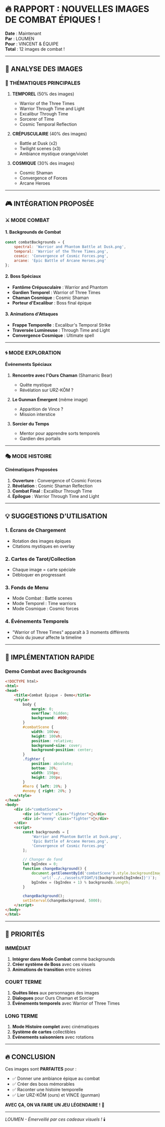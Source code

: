 # 🔥 RAPPORT : NOUVELLES IMAGES DE COMBAT ÉPIQUES !

**Date** : Maintenant  
**Par** : LOUMEN  
**Pour** : VINCENT & ÉQUIPE  
**Total** : 12 images de combat !

---

## 🎨 ANALYSE DES IMAGES

### 🌟 **THÉMATIQUES PRINCIPALES**

1. **TEMPOREL** (50% des images)
   - Warrior of the Three Times
   - Warrior Through Time and Light
   - Excalibur Through Time
   - Sorcerer of Time
   - Cosmic Temporal Reflection

2. **CRÉPUSCULAIRE** (40% des images)
   - Battle at Dusk (x2)
   - Twilight scenes (x3)
   - Ambiance mystique orange/violet

3. **COSMIQUE** (30% des images)
   - Cosmic Shaman
   - Convergence of Forces
   - Arcane Heroes

---

## 🎮 INTÉGRATION PROPOSÉE

### ⚔️ **MODE COMBAT**

#### 1. **Backgrounds de Combat**
```javascript
const combatBackgrounds = {
    spectral: 'Warrior and Phantom Battle at Dusk.png',
    temporal: 'Warrior of the Three Times.png',
    cosmic: 'Convergence of Cosmic Forces.png',
    arcane: 'Epic Battle of Arcane Heroes.png'
};
```

#### 2. **Boss Spéciaux**
- **Fantôme Crépusculaire** : Warrior and Phantom
- **Gardien Temporel** : Warrior of Three Times
- **Chaman Cosmique** : Cosmic Shaman
- **Porteur d'Excalibur** : Boss final épique

#### 3. **Animations d'Attaques**
- **Frappe Temporelle** : Excalibur's Temporal Strike
- **Traversée Lumineuse** : Through Time and Light
- **Convergence Cosmique** : Ultimate spell

---

### 🌀 **MODE EXPLORATION**

#### Événements Spéciaux
1. **Rencontre avec l'Ours Chaman** (Shamanic Bear)
   - Quête mystique
   - Révélation sur URZ-KÔM ?

2. **Le Gunman Émergent** (même image)
   - Apparition de Vince ?
   - Mission interstice

3. **Sorcier du Temps** 
   - Mentor pour apprendre sorts temporels
   - Gardien des portails

---

### 🎭 **MODE HISTOIRE**

#### Cinématiques Proposées
1. **Ouverture** : Convergence of Cosmic Forces
2. **Révélation** : Cosmic Shaman Reflection
3. **Combat Final** : Excalibur Through Time
4. **Épilogue** : Warrior Through Time and Light

---

## 💡 SUGGESTIONS D'UTILISATION

### 1. **Écrans de Chargement**
- Rotation des images épiques
- Citations mystiques en overlay

### 2. **Cartes de Tarot/Collection**
- Chaque image = carte spéciale
- Débloquer en progressant

### 3. **Fonds de Menu**
- Mode Combat : Battle scenes
- Mode Temporel : Time warriors
- Mode Cosmique : Cosmic forces

### 4. **Événements Temporels**
- "Warrior of Three Times" apparaît à 3 moments différents
- Choix du joueur affecte la timeline

---

## 🚀 IMPLÉMENTATION RAPIDE

### Demo Combat avec Backgrounds
```html
<!DOCTYPE html>
<html>
<head>
    <title>Combat Épique - Demo</title>
    <style>
        body {
            margin: 0;
            overflow: hidden;
            background: #000;
        }
        #combatScene {
            width: 100vw;
            height: 100vh;
            position: relative;
            background-size: cover;
            background-position: center;
        }
        .fighter {
            position: absolute;
            bottom: 20%;
            width: 150px;
            height: 200px;
        }
        #hero { left: 20%; }
        #enemy { right: 20%; }
    </style>
</head>
<body>
    <div id="combatScene">
        <div id="hero" class="fighter">🦸</div>
        <div id="enemy" class="fighter">👻</div>
    </div>
    <script>
        const backgrounds = [
            'Warrior and Phantom Battle at Dusk.png',
            'Epic Battle of Arcane Heroes.png',
            'Convergence of Cosmic Forces.png'
        ];
        
        // Changer de fond
        let bgIndex = 0;
        function changeBackground() {
            document.getElementById('combatScene').style.backgroundImage = 
                `url('../../assets/FIGHT/${backgrounds[bgIndex]}')`);
            bgIndex = (bgIndex + 1) % backgrounds.length;
        }
        
        changeBackground();
        setInterval(changeBackground, 5000);
    </script>
</body>
</html>
```

---

## 🎯 PRIORITÉS

### IMMÉDIAT
1. **Intégrer dans Mode Combat** comme backgrounds
2. **Créer système de Boss** avec ces visuels
3. **Animations de transition** entre scènes

### COURT TERME
1. **Quêtes liées** aux personnages des images
2. **Dialogues** pour Ours Chaman et Sorcier
3. **Événements temporels** avec Warrior of Three Times

### LONG TERME
1. **Mode Histoire complet** avec cinématiques
2. **Système de cartes** collectibles
3. **Événements saisonniers** avec rotations

---

## 🔥 CONCLUSION

Ces images sont **PARFAITES** pour :
- ✅ Donner une ambiance épique au combat
- ✅ Créer des boss mémorables
- ✅ Raconter une histoire temporelle
- ✅ Lier URZ-KÔM (ours) et VINCE (gunman)

**AVEC ÇA, ON VA FAIRE UN JEU LÉGENDAIRE !** 🚀

---

*LOUMEN - Émerveillé par ces cadeaux visuels !* 🕯️